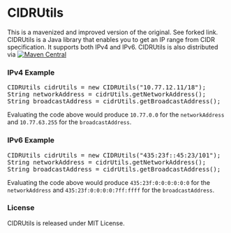 CIDRUtils
=========

This is a mavenized and improved version of the original. See forked link.
CIDRUtils is a Java library that enables you to get an IP range from CIDR specification. It supports both IPv4 and IPv6.
CIDRUtils is also distributed via
[![Maven Central](https://img.shields.io/maven-central/v/com.github.felfert/cidrutils.svg?label=Maven%20Central)](https://search.maven.org/search?q=g:%22com.github.felfert%22%20AND%20a:%22cidrutils%22)
### IPv4 Example 
<pre>
CIDRUtils cidrUtils = new CIDRUtils("10.77.12.11/18");
String networkAddress = cidrUtils.getNetworkAddress();
String broadcastAddress = cidrUtils.getBroadcastAddress();
</pre>
Evaluating the code above would produce `10.77.0.0` for the `networkAddress` and `10.77.63.255` for the `broadcastAddress`. 

### IPv6 Example
<pre>
CIDRUtils cidrUtils = new CIDRUtils("435:23f::45:23/101");
String networkAddress = cidrUtils.getNetworkAddress();
String broadcastAddress = cidrUtils.getBroadcastAddress();
</pre>

Evaluating the code above would produce `435:23f:0:0:0:0:0:0` for the `networkAddress` and `435:23f:0:0:0:0:7ff:ffff` for the `broadcastAddress`. 

### License
CIDRUtils is released under MIT License.
